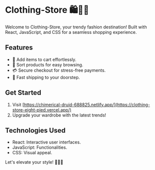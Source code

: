 # Clothing-Store 🛍️👗👖

Welcome to Clothing-Store, your trendy fashion destination! Built with React, JavaScript, and CSS for a seamless shopping experience.

## Features

- 🛒 Add items to cart effortlessly.
- 🔄 Sort products for easy browsing.
- 💳 Secure checkout for stress-free payments.
- 🚚 Fast shipping to your doorstep.

## Get Started

1. Visit [https://chimerical-druid-688825.netlify.app/](https://clothing-store-eight-pied.vercel.app/)
2. Upgrade your wardrobe with the latest trends!

## Technologies Used

- React: Interactive user interfaces.
- JavaScript: Functionalities.
- CSS: Visual appeal.

Let's elevate your style! 💃🕺🛒
